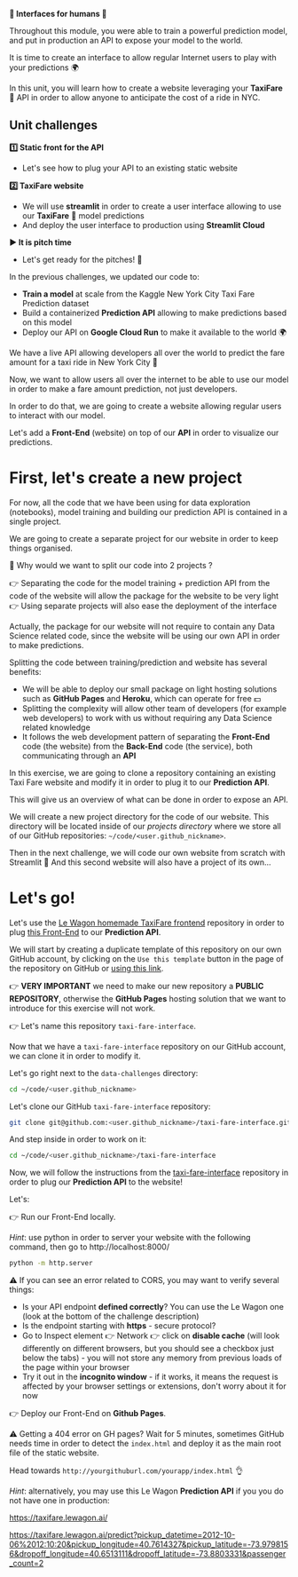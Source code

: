 
[//]: # ( presentation of the unit )

**🤩 Interfaces for humans 🤩**

Throughout this module, you were able to train a powerful prediction model, and put in production an API to expose your model to the world.

It is time to create an interface to allow regular Internet users to play with your predictions 🌍

In this unit, you will learn how to create a website leveraging your **TaxiFare** 🚕 API in order to allow anyone to anticipate the cost of a ride in NYC.

[//]: # ( unit tech stack: streamlit )

[//]: # ( presentation of the challenges of the unit )

## Unit challenges

**1️⃣ Static front for the API**
- Let's see how to plug your API to an existing static website

**2️⃣ TaxiFare website**
- We will use **streamlit** in order to create a user interface allowing to use our **TaxiFare** 🚕 model predictions
- And deploy the user interface to production using **Streamlit Cloud**

**▶️ It is pitch time**
- Let's get ready for the pitches! 🎉

[//]: # ( challenge tech stack: )

[//]: # ( challenge instructions )

In the previous challenges, we updated our code to:
- **Train a model** at scale from the Kaggle New York City Taxi Fare Prediction dataset
- Build a containerized **Prediction API** allowing to make predictions based on this model
- Deploy our API on **Google Cloud Run** to make it available to the world 🌍

We have a live API allowing developers all over the world to predict the fare amount for a taxi ride in New York City 🎉

Now, we want to allow users all over the internet to be able to use our model in order to make a fare amount prediction, not just developers.

In order to do that, we are going to create a website allowing regular users to interact with our model.

Let's add a **Front-End** (website) on top of our **API** in order to visualize our predictions.

# First, let's create a new project

For now, all the code that we have been using for data exploration (notebooks), model training and building our prediction API is contained in a single project.

We are going to create a separate project for our website in order to keep things organised.

🤔 Why would we want to split our code into 2 projects ?

👉 Separating the code for the model training + prediction API from the code of the website will allow the package for the website to be very light
👉 Using separate projects will also ease the deployment of the interface

Actually, the package for our website will not require to contain any Data Science related code, since the website will be using our own API in order to make predictions.

Splitting the code between training/prediction and website has several benefits:
- We will be able to deploy our small package on light hosting solutions such as **GitHub Pages** and **Heroku**, which can operate for free 💵
- Splitting the complexity will allow other team of developers (for example web developers) to work with us without requiring any Data Science related knowledge
- It follows the web development pattern of separating the **Front-End** code (the website) from the **Back-End** code (the service), both communicating through an **API**

In this exercise, we are going to clone a repository containing an existing Taxi Fare website and modify it in order to plug it to our **Prediction API**.

This will give us an overview of what can be done in order to expose an API.

We will create a new project directory for the code of our website. This directory will be located inside of our *projects directory* where we store all of our GitHub repositories: `~/code/<user.github_nickname>`.

Then in the next challenge, we will code our own website from scratch with Streamlit 🎉 And this second website will also have a project of its own...

# Let's go!

Let's use the [Le Wagon homemade TaxiFare frontend](https://github.com/lewagon/taxi-fare-interface) repository in order to plug [this Front-End](https://lewagon.github.io/taxi-fare-interface/index.html) to our **Prediction API**.

We will start by creating a duplicate template of this repository on our own GitHub account, by clicking on the `Use this template` button in the page of the repository on GitHub or [using this link](https://github.com/lewagon/taxi-fare-interface/generate).

👉 **VERY IMPORTANT** we need to make our new repository a **PUBLIC REPOSITORY**, otherwise the **GitHub Pages** hosting solution that we want to introduce for this exercise will not work.

👉 Let's name this repository `taxi-fare-interface`.

Now that we have a `taxi-fare-interface` repository on our GitHub account, we can clone it in order to modify it.

Let's go right next to the `data-challenges` directory:

``` bash
cd ~/code/<user.github_nickname>
```

Let's clone our GitHub `taxi-fare-interface` repository:

``` bash
git clone git@github.com:<user.github_nickname>/taxi-fare-interface.git
```

And step inside in order to work on it:

``` bash
cd ~/code/<user.github_nickname>/taxi-fare-interface
```

Now, we will follow the instructions from the [taxi-fare-interface](https://github.com/lewagon/taxi-fare-interface) repository in order to plug our **Prediction API** to the website!

Let's:

👉 Run our Front-End locally.

*Hint*: use python in order to server your website with the following command, then go to http://localhost:8000/

``` bash
python -m http.server
```

⚠️ If you can see an error related to CORS, you may want to verify several things:
- Is your API endpoint __defined correctly__? You can use the Le Wagon one (look at the bottom of the challenge description)
- Is the endpoint starting with __https__ - secure protocol?
- Go to Inspect element :point_right:  Network :point_right: click on __disable cache__ (will look differently on different browsers, but you should see a checkbox just below the tabs) - you will not store any memory from previous loads of the page within your browser
- Try it out in the __incognito window__ - if it works, it means the request is affected by your browser settings or extensions, don't worry about it for now

👉 Deploy our Front-End on **Github Pages**.

⚠️ Getting a 404 error on GH pages? Wait for 5 minutes, sometimes GitHub needs time in order to detect the `index.html` and deploy it as the main root file of the static website.

Head towards `http://yourgithuburl.com/yourapp/index.html` :ok_hand:

*Hint*: alternatively, you may use this Le Wagon **Prediction API** if you you do not have one in production:

https://taxifare.lewagon.ai/

https://taxifare.lewagon.ai/predict?pickup_datetime=2012-10-06%2012:10:20&pickup_longitude=40.7614327&pickup_latitude=-73.9798156&dropoff_longitude=40.6513111&dropoff_latitude=-73.8803331&passenger_count=2
